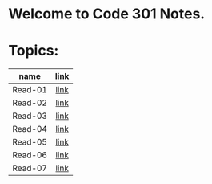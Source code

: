 # Welcome to Code 301 Notes.


# Topics:

| name | link |	
| :---:| :---:|	
|Read-01|[link](Read-Class-301/Read-01.md)|
|Read-02|[link](Read-Class-301/Read-02.md)|
|Read-03|[link](Read-Class-301/Read-03.md)|
|Read-04|[link](Read-Class-301/Read-04.md)|
|Read-05|[link](Read-Class-301/Read-05.md)|
|Read-06|[link](Read-Class-301/Read-06.md)|
|Read-07|[link](Read-Class-301/Read-07.md)|